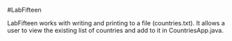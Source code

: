 #LabFifteen

LabFifteen works with writing and printing to a file (countries.txt).
It allows a user to view the existing list of countries and add to it in CountriesApp.java.
